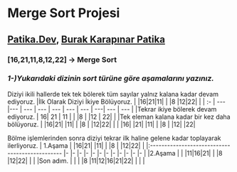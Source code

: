 # Merge Sort Projesi

## [Patika.Dev](https://www.patika.dev/tr), [Burak Karapınar Patika](https://app.patika.dev/brkkrpnr)
###  [16,21,11,8,12,22] -> Merge Sort
### _1-)Yukarıdaki dizinin sort türüne göre aşamalarını yazınız._
Diziyi ikili hallerde tek tek bölerek tüm sayılar yalnız kalana kadar devam ediyoruz.
|İlk Olarak Diziyi İkiye Bölüyoruz.     | |16|21|11|  |  |8 |12|22|  |
| :-                                  | --- |---  | --- | --- | --- | --- | --- | ---| --- | --- |
|Tekrar ikiye bölerek devam ediyoruz.   |  16| 21  | 11 |  |  |8 |  |12 | 22|  |
|Tek eleman kalana kadar bir kez daha bölüyoruz.  |  |16|21|  |11|  |  |8 |  |12|22|  |
|                                                 |16|  |21|  |11|  |  |8 |  |12|  |22|

Bölme işlemlerinden sonra diziyi tekrar ilk haline gelene kadar toplayarak ilerliyoruz.
| 1.Aşama  |  |16|21|  |11|  |  |8 |  |12|22|  |
|:----------------------------------------------- |- |- |- |- |- |- |- |- |- |- |- |- |
|2.Aşama |  |  |11|16|21|  |  |8 |12|22|  |  |
|Son adım.     | | | |8 |11|12|16|21|22| | | |
